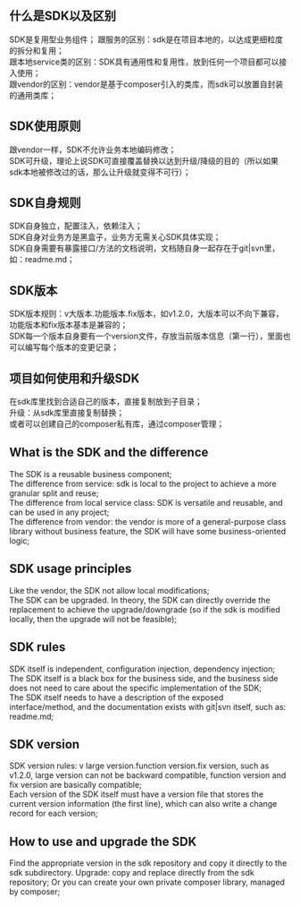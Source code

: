 ## 什么是SDK以及区别
SDK是复用型业务组件；
跟服务的区别：sdk是在项目本地的，以达成更细粒度的拆分和复用；   
跟本地service类的区别：SDK具有通用性和复用性，放到任何一个项目都可以接入使用；   
跟vendor的区别：vendor是基于composer引入的类库，而sdk可以放置自封装的通用类库；   

## SDK使用原则
跟vendor一样，SDK不允许业务本地编码修改；   
SDK可升级，理论上说SDK可直接覆盖替换以达到升级/降级的目的（所以如果sdk本地被修改过的话，那么让升级就变得不可行）；   

## SDK自身规则
SDK自身独立，配置注入，依赖注入；   
SDK自身对业务方是黑盒子，业务方无需关心SDK具体实现；   
SDK自身需要有暴露接口/方法的文档说明，文档随自身一起存在于git|svn里，如：readme.md；   

## SDK版本
SDK版本规则：v大版本.功能版本.fix版本，如v1.2.0，大版本可以不向下兼容，功能版本和fix版本基本是兼容的；   
SDK每一个版本自身要有一个version文件，存放当前版本信息（第一行），里面也可以编写每个版本的变更记录；   

## 项目如何使用和升级SDK
在sdk库里找到合适自己的版本，直接复制放到子目录；   
升级：从sdk库里直接复制替换；   
或者可以创建自己的composer私有库，通过composer管理；   
 

## What is the SDK and the difference
The SDK is a reusable business component;   
The difference from service: sdk is local to the project to achieve a more granular split and reuse;   
The difference from local service class: SDK is versatile and reusable, and can be used in any project;   
The difference from vendor: the vendor is more of a general-purpose class library without business feature, the SDK will have some business-oriented logic;   

## SDK usage principles
Like the vendor, the SDK not allow local modifications;   
The SDK can be upgraded. In theory, the SDK can directly override the replacement to achieve the upgrade/downgrade (so if the sdk is modified locally, then the upgrade will not be feasible);   

## SDK rules
SDK itself is independent, configuration injection, dependency injection;   
The SDK itself is a black box for the business side, and the business side does not need to care about the specific implementation of the SDK;   
The SDK itself needs to have a description of the exposed interface/method, and the documentation exists with git|svn itself, such as: readme.md;   

## SDK version
SDK version rules: v large version.function version.fix version, such as v1.2.0, large version can not be backward compatible, function version and fix version are basically compatible;   
Each version of the SDK itself must have a version file that stores the current version information (the first line), which can also write a change record for each version;   

## How to use and upgrade the SDK
Find the appropriate version in the sdk repository and copy it directly to the sdk subdirectory.
Upgrade: copy and replace directly from the sdk repository;
Or you can create your own private composer library, managed by composer;


